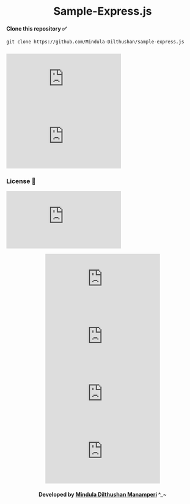 <div align="center">

# Sample-Express.js
</div>

#### Clone this repository ✅
```md
git clone https://github.com/Mindula-Dilthushan/sample-express.js
```
###

![GitHub issues](https://img.shields.io/github/issues/Mindula-Dilthushan/sample-express.js?&labelColor=black&color=eb3b5a&label=Issues&logo=issues&logoColor=black&style=for-the-badge)
![GitHub Contributions](https://img.shields.io/github/contributors/Mindula-Dilthushan/sample-express.js?&labelColor=black&color=8854d0&style=for-the-badge)

### License 📝
[![GitHub license](https://img.shields.io/github/license/Mindula-Dilthushan/sample-express.js?&labelColor=black&color=3867d6&style=for-the-badge)](https://github.com/Mindula-Dilthushan/Ax-Button/blob/master/LICENSE)


<div align="center">

![repo size](https://img.shields.io/github/repo-size/Mindula-Dilthushan/sample-express.js?label=Repo%20Size&style=for-the-badge&labelColor=black&color=20bf6b)
![GitHub forks](https://img.shields.io/github/forks/Mindula-Dilthushan/sample-express.js?&labelColor=black&color=0fb9b1&style=for-the-badge)
![GitHub stars](https://img.shields.io/github/stars/Mindula-Dilthushan/sample-express.js?&labelColor=black&color=f7b731&style=for-the-badge)
![GitHub LastCommit](https://img.shields.io/github/last-commit/Mindula-Dilthushan/sample-express.js?logo=github&labelColor=black&color=d1d8e0&style=for-the-badge)

</div>

<div align="center"> 

#### Developed by [Mindula Dilthushan Manamperi](http://minduladilthushan.netlify.app/) ^_~
</div>
